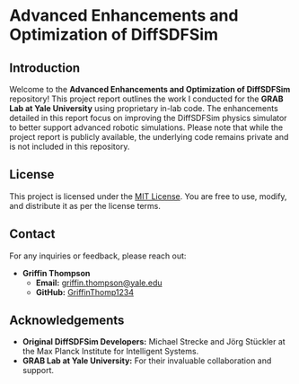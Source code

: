 # Advanced Enhancements and Optimization of DiffSDFSim

## Introduction

Welcome to the **Advanced Enhancements and Optimization of DiffSDFSim** repository! This project report outlines the work I conducted for the **GRAB Lab at Yale University** using proprietary in-lab code. The enhancements detailed in this report focus on improving the DiffSDFSim physics simulator to better support advanced robotic simulations. Please note that while the project report is publicly available, the underlying code remains private and is not included in this repository.

## License

This project is licensed under the [MIT License](LICENSE). You are free to use, modify, and distribute it as per the license terms.

## Contact

For any inquiries or feedback, please reach out:

- **Griffin Thompson**
  - **Email:** [griffin.thompson@yale.edu](mailto:griffin.thompson@yale.edu)
  - **GitHub:** [GriffinThomp1234](https://github.com/GriffinThomp1234)

## Acknowledgements

- **Original DiffSDFSim Developers:** Michael Strecke and Jörg Stückler at the Max Planck Institute for Intelligent Systems.
- **GRAB Lab at Yale University:** For their invaluable collaboration and support.

